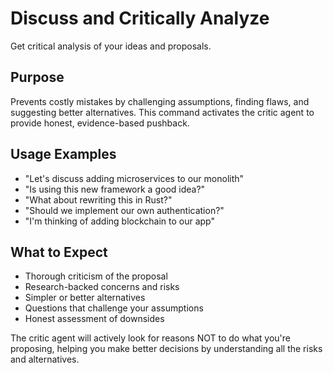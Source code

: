 # Discuss and Critically Analyze

Get critical analysis of your ideas and proposals.

## Purpose
Prevents costly mistakes by challenging assumptions, finding flaws, and suggesting better alternatives. This command activates the critic agent to provide honest, evidence-based pushback.

## Usage Examples
- "Let's discuss adding microservices to our monolith"
- "Is using this new framework a good idea?"
- "What about rewriting this in Rust?"
- "Should we implement our own authentication?"
- "I'm thinking of adding blockchain to our app"

## What to Expect
- Thorough criticism of the proposal
- Research-backed concerns and risks
- Simpler or better alternatives
- Questions that challenge your assumptions
- Honest assessment of downsides

The critic agent will actively look for reasons NOT to do what you're proposing, helping you make better decisions by understanding all the risks and alternatives.